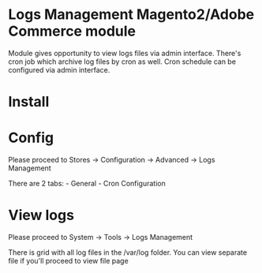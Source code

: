 # Logs Management Magento2/Adobe Commerce module

Module gives opportunity to view logs files via admin interface. There's cron job which archive log files by cron as well.
Cron schedule can be configured via admin interface.


# Install

# Config

Please proceed to Stores -> Configuration -> Advanced -> Logs Management

There are 2 tabs:
    - General
    - Cron Configuration

# View logs

Please proceed to System -> Tools -> Logs Management

There is grid with all log files in the /var/log folder. You can view separate file if you'll proceed to
view file page
